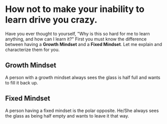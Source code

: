 # How not to make your inability to learn drive you crazy.
Have you ever thought to yourself, "Why is this so hard for me to learn anything, and how can I learn it?"
First you must know the difference between having a **Growth Mindset** and a **Fixed Mindset**. Let me explain and characterize them for you.

## Growth Mindset ## 
A person with a growth mindset always sees the glass is half full and wants to fill it back up.

## Fixed Mindset ##
A person having a fixed mindset is the polar opposite. He/She always sees the glass as being half empty and wants to leave it that way.

